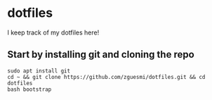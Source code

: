 # dotfiles
I keep track of my dotfiles here!

## Start by installing git and cloning the repo
```
sudo apt install git
cd ~ && git clone https://github.com/zguesmi/dotfiles.git && cd dotfiles
bash bootstrap

